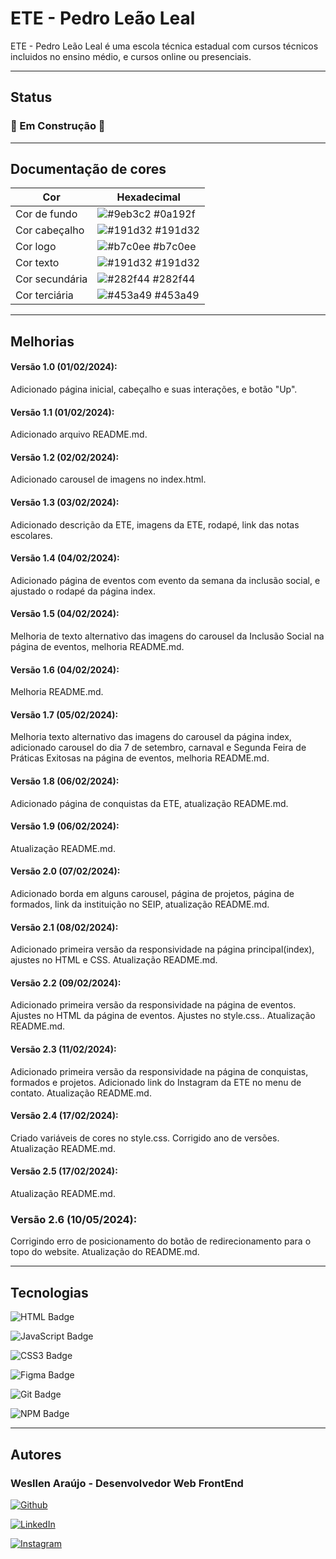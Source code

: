 
# ETE - Pedro Leão Leal

ETE - Pedro Leão Leal é uma escola técnica estadual com cursos técnicos incluidos no ensino médio, e cursos online ou presenciais.

<hr>

## Status

### 🚧 Em Construção 🚧

<hr>

## Documentação de cores

| Cor               | Hexadecimal                                                |
| ----------------- | ---------------------------------------------------------------- |
| Cor de fundo       | ![#9eb3c2](https://via.placeholder.com/10/9eb3c2?text=+) #0a192f |
| Cor cabeçalho       | ![#191d32](https://via.placeholder.com/10/191d32?text=+) #191d32 |
| Cor logo       | ![#b7c0ee](https://via.placeholder.com/10/b7c0ee?text=+) #b7c0ee |
| Cor texto       | ![#191d32](https://via.placeholder.com/10/191d32?text=+) #191d32 |
| Cor secundária       | ![#282f44](https://via.placeholder.com/10/282f44?text=+) #282f44 |
| Cor terciária       | ![#453a49](https://via.placeholder.com/10/453a49?text=+) #453a49 |

<hr>

## Melhorias

#### Versão 1.0 (01/02/2024):
 Adicionado página inicial, cabeçalho e suas interações, e botão "Up".

#### Versão 1.1 (01/02/2024):
Adicionado arquivo README.md.

#### Versão 1.2 (02/02/2024):
Adicionado carousel de imagens no index.html.

#### Versão 1.3 (03/02/2024):
Adicionado descrição da ETE, imagens da ETE, rodapé, link das notas escolares.

#### Versão 1.4 (04/02/2024):
Adicionado página de eventos com evento da semana da inclusão social, e ajustado o rodapé da página index.

#### Versão 1.5 (04/02/2024):
Melhoria de texto alternativo das imagens do carousel da Inclusão Social na página de eventos, melhoria README.md.

#### Versão 1.6 (04/02/2024):
Melhoria README.md.

#### Versão 1.7 (05/02/2024):
Melhoria texto alternativo das imagens do carousel da página index, adicionado carousel do dia 7 de setembro, carnaval e Segunda Feira de Práticas Exitosas na página de eventos, melhoria README.md.

#### Versão 1.8 (06/02/2024):
Adicionado página de conquistas da ETE, atualização README.md.

#### Versão 1.9 (06/02/2024):
Atualização README.md.

#### Versão 2.0 (07/02/2024):
Adicionado borda em alguns carousel, página de projetos, página de formados, link da instituição no SEIP, atualização README.md.

#### Versão 2.1 (08/02/2024):
Adicionado primeira versão da responsividade na página principal(index), ajustes no HTML e CSS. Atualização README.md.

#### Versão 2.2 (09/02/2024):
Adicionado primeira versão da responsividade na página de eventos. Ajustes no HTML da página de eventos. Ajustes no style.css.. Atualização README.md.

#### Versão 2.3 (11/02/2024):
Adicionado primeira versão da responsividade na página de conquistas, formados e projetos. Adicionado link do Instagram da ETE no menu de contato. Atualização README.md.

#### Versão 2.4 (17/02/2024):
Criado variáveis de cores no style.css. Corrigido ano de versões. Atualização README.md.

#### Versão 2.5 (17/02/2024):
Atualização README.md.

### Versão 2.6 (10/05/2024):
Corrigindo erro de posicionamento do botão de redirecionamento para o topo do website. Atualização do README.md.

<hr>

## Tecnologias
  
  ![HTML Badge](https://img.shields.io/badge/HTML5-E34F26?style=for-the-badge&logo=html5&logoColor=white)

  ![JavaScript Badge](https://img.shields.io/badge/JavaScript-F7DF1E?style=for-the-badge&logo=JavaScript&logoColor=white)

  ![CSS3 Badge](https://img.shields.io/badge/CSS3-1572B6?style=for-the-badge&logo=css3&logoColor=white)

  ![Figma Badge](https://img.shields.io/badge/Figma-F24E1E?style=for-the-badge&logo=figma&logoColor=white)

  ![Git Badge](https://img.shields.io/badge/GIT-E44C30?style=for-the-badge&logo=git&logoColor=white)

  ![NPM Badge](https://img.shields.io/badge/npm-CB3837?style=for-the-badge&logo=npm&logoColor=white)

<hr>

## Autores

### Wesllen Araújo - Desenvolvedor Web FrontEnd
[![Github](https://img.shields.io/badge/GitHub-100000?style=for-the-badge&logo=github&logoColor=white)](https://github.com/WesllenAraujo)

[![LinkedIn](https://img.shields.io/badge/LinkedIn-0077B5?style=for-the-badge&logo=linkedin&logoColor=white)](https://www.linkedin.com/in/wesllen-do-carmo-ara%C3%BAjo-0b1115276/)

[![Instagram](https://img.shields.io/badge/Instagram-E4405F?style=for-the-badge&logo=instagram&logoColor=white)](https://www.instagram.com/wesllenaraujo_7)
